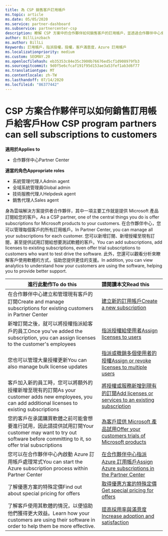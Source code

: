 ```yaml
---
title: 為 CSP 銷售客戶訂用帳戶
ms.topic: article
ms.date: 05/05/2020
ms.service: partner-dashboard
ms.subservice: partnercenter-csp
description: 瞭解 CSP 方案中的合作夥伴如何銷售客戶的訂用帳戶，並透過合作夥伴中心來管理。
author: BillLinzbach
ms.author: BillLi
Keywords: 訂用帳戶，指派授權，授權，客戶滿意度，Azure 訂用帳戶
ms.localizationpriority: medium
ms.custom: SEOMAY.20
ms.openlocfilehash: eb35353c84e35c3900b76676ed5cf1d908979fb3
ms.sourcegitcommit: 9d0f5e6cfcaf191f95d153ae3a53fef1ab3d6f77
ms.translationtype: MT
ms.contentlocale: zh-TW
ms.lasthandoff: 07/14/2020
ms.locfileid: "86377442"
---
```

# <a name="how-csp-program-partners-can-sell-subscriptions-to-customers"></a><span data-ttu-id="de113-104">CSP 方案合作夥伴可以如何銷售訂用帳戶給客戶</span><span class="sxs-lookup"><span data-stu-id="de113-104">How CSP program partners can sell subscriptions to customers</span></span>

<span data-ttu-id="de113-105">**適用於**</span><span class="sxs-lookup"><span data-stu-id="de113-105">**Applies to**</span></span>

-  <span data-ttu-id="de113-106">合作夥伴中心</span><span class="sxs-lookup"><span data-stu-id="de113-106">Partner Center</span></span>

<span data-ttu-id="de113-107">**適當的角色**</span><span class="sxs-lookup"><span data-stu-id="de113-107">**Appropriate roles**</span></span>

- <span data-ttu-id="de113-108">系統管理代理人</span><span class="sxs-lookup"><span data-stu-id="de113-108">Admin agent</span></span>
- <span data-ttu-id="de113-109">全域系統管理員</span><span class="sxs-lookup"><span data-stu-id="de113-109">Global admin</span></span>
- <span data-ttu-id="de113-110">技術服務代理人</span><span class="sxs-lookup"><span data-stu-id="de113-110">Helpdesk agent</span></span>
- <span data-ttu-id="de113-111">銷售代理人</span><span class="sxs-lookup"><span data-stu-id="de113-111">Sales agent</span></span>

<span data-ttu-id="de113-112">身為雲端解決方案提供者合作夥伴，其中一項主要工作就是提供 Microsoft 產品訂閱給您的客戶。</span><span class="sxs-lookup"><span data-stu-id="de113-112">As a CSP partner, one of the central things you do is offer subscriptions for Microsoft products to your customers.</span></span> <span data-ttu-id="de113-113">在合作夥伴中心，您可以管理每個客戶的所有訂用帳戶。</span><span class="sxs-lookup"><span data-stu-id="de113-113">In Partner Center, you can manage all your subscriptions for each customer.</span></span> <span data-ttu-id="de113-114">您可以新增訂閱、新增授權至現有訂閱，甚至提供試用訂閱給想要測試軟體的客戶。</span><span class="sxs-lookup"><span data-stu-id="de113-114">You can add subscriptions, add licenses to existing subscriptions, even offer trial subscriptions to customers who want to test drive the software.</span></span> <span data-ttu-id="de113-115">此外，您還可以觀看分析來瞭解客戶使用軟體的方式，協助您提供更佳的支援。</span><span class="sxs-lookup"><span data-stu-id="de113-115">In addition, you can view analytics to understand how your customers are using the software, helping you to provide better support.</span></span>

|<span data-ttu-id="de113-116">**進行此動作**</span><span class="sxs-lookup"><span data-stu-id="de113-116">**To do this**</span></span>   |<span data-ttu-id="de113-117">**請閱讀本文**</span><span class="sxs-lookup"><span data-stu-id="de113-117">**Read this**</span></span>   |
|----------------------|:----------------------|
|<span data-ttu-id="de113-118">在合作夥伴中心建立和管理現有客戶的訂閱</span><span class="sxs-lookup"><span data-stu-id="de113-118">Create and manage subscriptions for existing customers in Partner Center</span></span>|[<span data-ttu-id="de113-119">建立新的訂用帳戶</span><span class="sxs-lookup"><span data-stu-id="de113-119">Create a new subscription</span></span>](create-a-new-subscription.md)|
|<span data-ttu-id="de113-120">新增訂閱之後，就可以將授權指派給客戶的員工</span><span class="sxs-lookup"><span data-stu-id="de113-120">Once you've added the subscription, you can assign licenses to the customer's employees</span></span>  |[<span data-ttu-id="de113-121">指派授權給使用者</span><span class="sxs-lookup"><span data-stu-id="de113-121">Assign licenses to users</span></span>](assign-licenses-to-users.md)|
|<span data-ttu-id="de113-122">您也可以管理大量授權更新</span><span class="sxs-lookup"><span data-stu-id="de113-122">You can also manage bulk license updates</span></span>   |[<span data-ttu-id="de113-123">指派或撤銷多個使用者的授權</span><span class="sxs-lookup"><span data-stu-id="de113-123">Assign or revoke licenses to multiple users</span></span>](bulk-license-provisioning-for-multiple-users.md)|
|<span data-ttu-id="de113-124">客戶加入新的員工時，您可以將額外的授權新增至現有的訂閱</span><span class="sxs-lookup"><span data-stu-id="de113-124">As your customer adds new employees, you can add additional licenses to existing subscriptions</span></span>   |[<span data-ttu-id="de113-125">將授權或服務新增到現有的訂閱</span><span class="sxs-lookup"><span data-stu-id="de113-125">Add licenses or services to an existing subscription</span></span>](add-licenses-or-services-to-an-existing-subscription.md)|
|<span data-ttu-id="de113-126">您的客戶在承諾購買軟體之前可能會想要進行試用，因此請提供試用訂閱</span><span class="sxs-lookup"><span data-stu-id="de113-126">Your customer may want to try out software before committing to it, so offer trial subscriptions</span></span>    |[<span data-ttu-id="de113-127">為客戶提供 Microsoft 產品試用</span><span class="sxs-lookup"><span data-stu-id="de113-127">Offer your customers trials of Microsoft products</span></span>](offer-your-customers-trials-of-microsoft-products.md)|
|<span data-ttu-id="de113-128">您可以在合作夥伴中心內啟動 Azure 訂用帳戶處理常式</span><span class="sxs-lookup"><span data-stu-id="de113-128">You can start the Azure subscription process within Partner Center</span></span>   |[<span data-ttu-id="de113-129">在合作夥伴中心指派 Azure 訂用帳戶</span><span class="sxs-lookup"><span data-stu-id="de113-129">Assign Azure subscriptions in the Partner Center</span></span>](assign-azure-subscriptions.md)|
|<span data-ttu-id="de113-130">了解優惠方案的特殊定價</span><span class="sxs-lookup"><span data-stu-id="de113-130">Find out about special pricing for offers</span></span>   |[<span data-ttu-id="de113-131">取得優惠方案的特殊定價</span><span class="sxs-lookup"><span data-stu-id="de113-131">Get special pricing for offers</span></span>](get-special-pricing-for-offers.md)|
|<span data-ttu-id="de113-132">了解客戶使用其軟體的情況，以便協助他們獲得更大效益。</span><span class="sxs-lookup"><span data-stu-id="de113-132">Learn how your customers are using their software in order to help them be more effective.</span></span>   | [<span data-ttu-id="de113-133">提高採用率與滿意度</span><span class="sxs-lookup"><span data-stu-id="de113-133">Increase adoption and satisfaction</span></span>](increasing-adoption-and-satisfaction.md)   |
